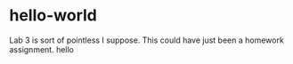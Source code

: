 # hello-world
Lab 3 is sort of pointless I suppose. This could have just been a homework assignment.
hello

